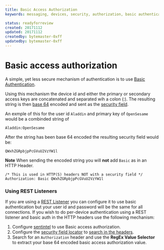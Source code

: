 ```yaml
---
title: Basic Access Authorization
keywords: messaging, devices, security, authorization, basic authentication, security fields

status: readyforreview
created: 20171112
updated: 20171112
createdby: bytemaster-0xff
updatedby: bytemaster-0xff
---
```

# Basic access authorization

A simple, yet less secure mechanism of authentication is to use [Basic Authentication](https://en.wikipedia.org/wiki/Basic_access_authentication).

Using this mechanism the device id and either the primary or secondary access keys are concatenated and separated wih a colon (:).  The resulting
string is then [base 64](https://en.wikipedia.org/wiki/Base64) encoded and sent as the [security field](SecurityFields.md).

An exmple of this for the user id `Aladdin` and primary key of `OpenSesame` would be a combinded string of
```
Aladdin:OpenSesame
```

After the string has been base 64 encoded the resulting security field would be:
```
QWxhZGRpbjpPcGVuU2VzYW1l
```

**Note** When sending the encoded string you will **not** add `Basic` as in an HTTP Header.
```
/* This is used in HTTP(S) headers NOT with a security field */
Authorization: Basic QWxhZGRpbjpPcGVuU2VzYW1l
```

### Using REST Listeners
If you are using a [REST Listener](../PipelineModules/Listeners/Rest.md) you can configure it to use basic authentication
but your user id and password will be the same for all connections.  If you wish to do per-device authentication using 
a REST listener and basic auth in the HTTP headers use the following mechanism:
1) Configure [sentintel](../PipelineModules/Sentinel.md) to use Basic access authorization.
2) Configure the [security field locator](LocatingSecurityField.md) to [search in the headers](../Messaging/Parsing/ParsingFromHeader.md).
3) Search for an `Authorization` header and use the **RegEx Value Selector** to extract your base 64 encoded basic access authorization value. 



 
